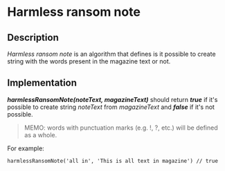 # Harmless ransom note

## Description

_Harmless ransom note_ is an algorithm that defines is it possible to create string 
with the words present in the magazine text or not.

## Implementation

**_harmlessRansomNote(noteText, magazineText)_** should return **_true_** if it's possible 
to create string _noteText_ from _magazineText_ and **_false_** if it's not possible.  
  
> MEMO: words with punctuation marks (e.g. !, ?, etc.) will be defined as a whole.

For example:

```
harmlessRansomNote('all in', 'This is all text in magazine') // true
```
